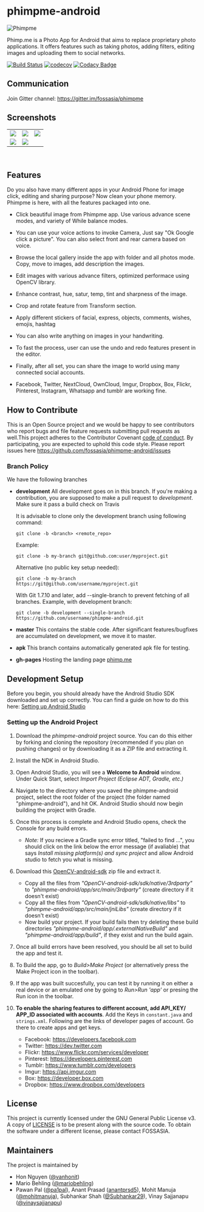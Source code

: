 # phimpme-android
![Phimpme](/docs/logo.png)

Phimp.me is a Photo App for Android that aims to replace proprietary photo applications. It offers features such as taking photos, adding filters, editing images and uploading them to social networks.

[![Build Status](https://travis-ci.org/fossasia/phimpme-android.svg?branch=master)](https://travis-ci.org/fossasia/phimpme-android) [![codecov](https://codecov.io/gh/fossasia/phimpme-android/branch/master/graph/badge.svg)](https://codecov.io/gh/fossasia/phimpme-android) [![Codacy Badge](https://api.codacy.com/project/badge/Grade/4584003e734343b3b8ce94bcae6e9ca4)](https://www.codacy.com/app/harshithdwivedi/phimpme-android?utm_source=github.com&amp;utm_medium=referral&amp;utm_content=fossasia/phimpme-android&amp;utm_campaign=Badge_Grade)

## Communication
Join Gitter channel: https://gitter.im/fossasia/phimpme

## Screenshots

  <table>
    <tr>
     <td><img src="/docs/screenshots/screenshot_1.png"></td>
     <td><img src="/docs/screenshots/screenshot_3.png"></td>
     <td><img src="/docs/screenshots/screenshot_5.png"></td>
     </tr>
     <tr>
     <td><img src="/docs/screenshots/screenshot_2.png"></td>
     <td><img src="/docs/screenshots/screenshot_4.png"></td>    
    </tr>
  </table>  

## Features
Do you also have many different apps in your Android Phone for image click, editing and sharing purpose? Now clean your phone memory. Phimpme is here, with all the features packaged into one.

* Click beautiful image from Phimpme app. Use various advance scene modes, and variety of While balance modes.

* You can use your voice actions to invoke Camera, Just say "Ok Google click a picture". You can also select front and rear camera based on voice.

* Browse the local gallery inside the app with folder and all photos mode. Copy, move to images, add description the images.

* Edit images with various advance filters, optimized performace using OpenCV library.

* Enhance contrast, hue, satur, temp, tint and sharpness of the image.

* Crop and rotate feature from Transform section.

* Apply different stickers of facial, express, objects, comments, wishes, emojis, hashtag

* You can also write anything on images in your handwriting.

* To fast the process, user can use the undo and redo features present in the editor.

* Finally, after all set, you can share the image to world using many connected social accounts.

* Facebook, Twitter, NextCloud, OwnCloud, Imgur, Dropbox, Box, Flickr, Pinterest, Instagram, Whatsapp and tumblr are working fine.

## How to Contribute
This is an Open Source project and we would be happy to see contributors who report bugs and file feature requests submitting pull requests as well.This project adheres to the Contributor Covenant [code of conduct](https://github.com/fossasia/phimpme-android/blob/development/CONTRIBUTING.md). By participating, you are expected to uphold this code style. Please report issues here https://github.com/fossasia/phimpme-android/issues

### Branch Policy
We have the following branches
 * **development**
	 All development goes on in this branch. If you're making a contribution,
	 you are supposed to make a pull request to _development_.
	 Make sure it pass a build check on Travis

	 It is advisable to clone only the development branch using following command:

	`git clone -b <branch> <remote_repo>`

	Example:

	`git clone -b my-branch git@github.com:user/myproject.git`

	Alternative (no public key setup needed):

	`git clone -b my-branch https://git@github.com/username/myproject.git`

	With Git 1.7.10 and later, add --single-branch to prevent fetching of all branches. Example, with development branch:

	`git clone -b development --single-branch https://github.com/username/phimpme-android.git`

 * **master**
   This contains the stable code. After significant features/bugfixes are accumulated on development, we move it to master.

 * **apk**
   This branch contains automatically generated apk file for testing.

 * **gh-pages**
   Hosting the landing page [phimp.me](http://phimp.me)  

## Development Setup

Before you begin, you should already have the Android Studio SDK downloaded and set up correctly. You can find a guide on how to do this here: [Setting up Android Studio](http://developer.android.com/sdk/installing/index.html?pkg=studio)

### Setting up the Android Project

1. Download the *phimpme-android* project source. You can do this either by forking and cloning the repository (recommended if you plan on pushing changes) or by downloading it as a ZIP file and extracting it.

2. Install the NDK in Android Studio.

3. Open Android Studio, you will see a **Welcome to Android** window. Under Quick Start, select *Import Project (Eclipse ADT, Gradle, etc.)*

4. Navigate to the directory where you saved the phimpme-android project, select the root folder of the project (the folder named "phimpme-android"), and hit OK. Android Studio should now begin building the project with Gradle.

5. Once this process is complete and Android Studio opens, check the Console for any build errors.

    - *Note:* If you recieve a Gradle sync error titled, "failed to find ...", you should click on the link below the error message (if avaliable) that says *Install missing platform(s) and sync project* and allow Android studio to fetch you what is missing.

6. Download this [OpenCV-android-sdk](https://github.com/opencv/opencv/releases/download/3.2.0/opencv-3.2.0-android-sdk.zip) zip file and extract it.

     - Copy all the files from *"OpenCV-android-sdk/sdk/native/3rdparty"* to *"phimpme-android/app/src/main/3rdparty"* (create directory if it doesn't exist)
     - Copy all the files from *"OpenCV-android-sdk/sdk/native/libs"* to *"phimpme-android/app/src/main/jniLibs"* (create directory if it doesn't exist)
     - Now build your project. If your build fails then try deleting these build directories *"phimpme-android/app/.externalNativeBuild"* and *"phimpme-android/app/build"*, if they exist and run the build again.

7. Once all build errors have been resolved, you should be all set to build the app and test it.

8. To Build the app, go to *Build>Make Project* (or alternatively press the Make Project icon in the toolbar).

9. If the app was built succesfully, you can test it by running it on either a real device or an emulated one by going to *Run>Run 'app'* or presing the Run icon in the toolbar.

10. **To enable the sharing features to different account, add API_KEY/ APP_ID associated with accounts**. Add the Keys in `constant.java` and `strings.xml`. Following are the links of developer pages of account. Go there to create apps and get keys.
    * Facebook: https://developers.facebook.com
    * Twitter: https://dev.twitter.com
    * Flickr: https://www.flickr.com/services/developer
    * Pinterest: https://developers.pinterest.com
    * Tumblr: https://www.tumblr.com/developers
    * Imgur: https://api.imgur.com
    * Box: https://developer.box.com
    * Dropbox: https://www.dropbox.com/developers

## License

This project is currently licensed under the GNU General Public License v3. A copy of [LICENSE](LICENSE.md) is to be present along with the source code. To obtain the software under a different license, please contact FOSSASIA.

## Maintainers
The project is maintained by
- Hon Nguyen ([@vanhonit](https://github.com/vanhonit))
- Mario Behling ([@mariobehling](http://github.com/mariobehling))
- Pawan Pal ([@pa1pal](http://github.com/pa1pal)), Anant Prasad ([anantprsd5](https://github.com/anantprsd5)), Mohit Manuja ([@mohitmanuja](https://github.com/mohitmanuja)), Subhankar Shah ([@Subhankar29](https://github.com/Subhankar29)), Vinay Sajjanapu ([@vinaysajjanapu](https://github.com/vinaysajjanapu))
